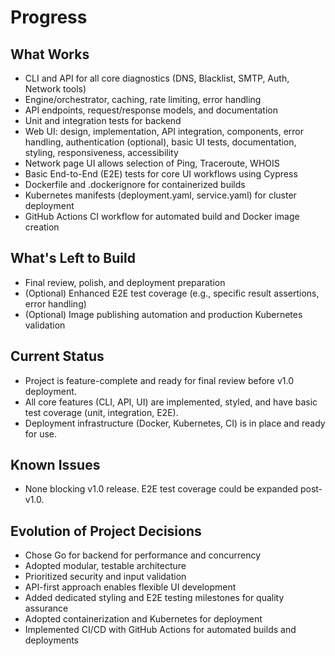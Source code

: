 # Progress

## What Works
- CLI and API for all core diagnostics (DNS, Blacklist, SMTP, Auth, Network tools)
- Engine/orchestrator, caching, rate limiting, error handling
- API endpoints, request/response models, and documentation
- Unit and integration tests for backend
- Web UI: design, implementation, API integration, components, error handling, authentication (optional), basic UI tests, documentation, styling, responsiveness, accessibility
- Network page UI allows selection of Ping, Traceroute, WHOIS
- Basic End-to-End (E2E) tests for core UI workflows using Cypress
- Dockerfile and .dockerignore for containerized builds
- Kubernetes manifests (deployment.yaml, service.yaml) for cluster deployment
- GitHub Actions CI workflow for automated build and Docker image creation

## What's Left to Build
- Final review, polish, and deployment preparation
- (Optional) Enhanced E2E test coverage (e.g., specific result assertions, error handling)
- (Optional) Image publishing automation and production Kubernetes validation

## Current Status
- Project is feature-complete and ready for final review before v1.0 deployment.
- All core features (CLI, API, UI) are implemented, styled, and have basic test coverage (unit, integration, E2E).
- Deployment infrastructure (Docker, Kubernetes, CI) is in place and ready for use.

## Known Issues
- None blocking v1.0 release. E2E test coverage could be expanded post-v1.0.

## Evolution of Project Decisions
- Chose Go for backend for performance and concurrency
- Adopted modular, testable architecture
- Prioritized security and input validation
- API-first approach enables flexible UI development
- Added dedicated styling and E2E testing milestones for quality assurance
- Adopted containerization and Kubernetes for deployment
- Implemented CI/CD with GitHub Actions for automated builds and deployments
